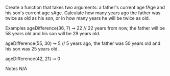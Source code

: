 Create a function that takes two arguments: a father's current age fAge and his son's current age sAge. Сalculate how many years ago the father was twice as old as his son, or in how many years he will be twice as old.

Examples
ageDifference(36, 7) ➞ 22
// 22 years from now, the father will be 58 years old and his son will be 29 years old.

ageDifference(55, 30) ➞ 5
// 5 years ago, the father was 50 years old and his son was 25 years old.

ageDifference(42, 21) ➞ 0

Notes
N/A